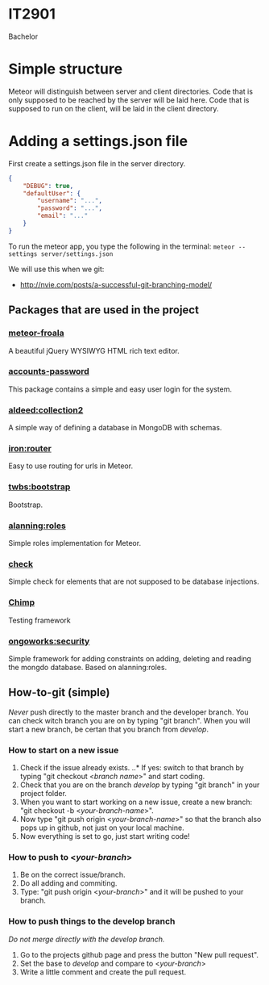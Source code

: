 # IT2901
Bachelor

# Simple structure
Meteor will distinguish between server and client directories. Code that is only supposed to be reached by the server will be laid here.
Code that is supposed to run on the client, will be laid in the client directory.

# Adding a settings.json file

First create a settings.json file in the server directory.
```json
{
	"DEBUG": true,
	"defaultUser": {
		"username": "...",
		"password": "...",
		"email": "..."
	}
}
```
To run the meteor app, you type the following in the terminal:
`meteor --settings server/settings.json`

We will use this when we git:
 - http://nvie.com/posts/a-successful-git-branching-model/

## Packages that are used in the project

### [meteor-froala](https://atmospherejs.com/froala/editor)

A beautiful jQuery WYSIWYG HTML rich text editor.

### [accounts-password](https://atmospherejs.com/meteor/accounts-password)

This package contains a simple and easy user login for the system.

### [aldeed:collection2](https://atmospherejs.com/aldeed/collection2)

A simple way of defining a database in MongoDB with schemas.

### [iron:router](https://atmospherejs.com/iron/router)

Easy to use routing for urls in Meteor.

### [twbs:bootstrap](https://atmospherejs.com/twbs/bootstrap)

Bootstrap.

### [alanning:roles](https://atmospherejs.com/alanning/roles)

Simple roles implementation for Meteor. 

### [check](https://atmospherejs.com/meteor/check)

Simple check for elements that are not supposed to be database injections.

### [Chimp](https://chimp.readme.io/)

Testing framework

### [ongoworks:security](https://atmospherejs.com/ongoworks/security)

Simple framework for adding constraints on adding, deleting and reading the mongdo database. Based on alanning:roles.

## How-to-git (simple)

*Never* push directly to the master branch and the developer branch. You can check witch branch you are on by typing "git branch". 
When you will start a new branch, be certan that you branch from *develop*.



### How to start on a new issue

1. Check if the issue already exists.
..* If yes: switch to that branch by typing "git checkout <*branch name*>" and start coding.
2. Check that you are on the branch *develop* by typing "git branch" in your project folder.
3. When you want to start working on a new issue, create a new branch: "git checkout -b <*your-branch-name*>".
4. Now type "git push origin <*your-branch-name*>" so that the branch also pops up in github, not just on your local machine.
5. Now everything is set to go, just start writing code!

### How to push to <*your-branch*>

1. Be on the correct issue/branch.
2. Do all adding and commiting.
3. Type: "git push origin <*your-branch*>" and it will be pushed to your branch.

### How to push things to the develop branch

*Do not merge directly with the develop branch.*

1. Go to the projects github page and press the button "New pull request".
2. Set the base to *develop* and compare to <*your-branch*>
3. Write a little comment and create the pull request.
